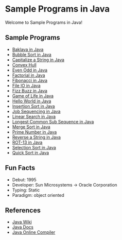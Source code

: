 
# Sample Programs in Java

Welcome to Sample Programs in Java!

## Sample Programs

- [Baklava in Java](https://github.com/TheRenegadeCoder/sample-programs/issues/934)
- [Bubble Sort in Java](BubbleSort.java)
- [Capitalize a String in Java](https://github.com/TheRenegadeCoder/sample-programs/issues/1366)
- [Convex Hull](https://github.com/TheRenegadeCoder/sample-programs/issues/1365)
- [Even Odd in Java](https://github.com/jrg94/sample-programs/issues/937)
- [Factorial in Java](https://github.com/TheRenegadeCoder/sample-programs/issues/931)
- [Fibonacci in Java](https://github.com/TheRenegadeCoder/sample-programs/issues/483)
- [File IO in Java](https://sample-programs.therenegadecoder.com/projects/file-io/)
- [Fizz Buzz in Java](https://sample-programs.therenegadecoder.com/projects/fizz-buzz/java/)
- [Game of Life in Java](https://github.com/jrg94/sample-programs/issues/108)
- [Hello World in Java](https://therenegadecoder.com/code/hello-world-in-java/)
- [Insertion Sort in Java](https://sample-programs.therenegadecoder.com/projects/insertion-sort/)
- [Job Sequencing in Java](https://sample-programs.therenegadecoder.com/projects/job-sequencing-with-deadlines/)
- [Linear Search in Java](LinearSearch.java)
- [Longest Common Sub Sequence in Java](https://github.com/TheRenegadeCoder/sample-programs/issues/1364)
- [Merge Sort in Java](https://sample-programs.therenegadecoder.com/projects/merge-sort/)
- [Prime Number in Java](https://github.com/TheRenegadeCoder/sample-programs/issues/1372)
- [Reverse a String in Java](https://therenegadecoder.com/code/java/reverse-a-string-in-java/)
- [ROT-13 in Java](https://github.com/TheRenegadeCoder/sample-programs/issues/1369)
- [Selection Sort in Java](SelectionSort.java)
- [Quick Sort in Java](https://github.com/TheRenegadeCoder/sample-programs/issues/1370)

## Fun Facts

- Debut: 1995
- Developer: Sun Microsystems -> Oracle Corporation
- Typing: Static
- Paradigm: object oriented

## References

- [Java Wiki](https://en.wikipedia.org/wiki/Java_(programming_language))
- [Java Docs](https://docs.oracle.com/en/java/)
- [Java Online Compiler](https://www.jdoodle.com/online-java-compiler)

